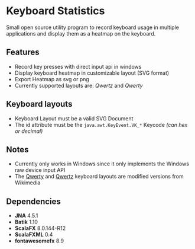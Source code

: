 Keyboard Statistics
===================
Small open source utility program to record keyboard usage in multiple applications and display them
as a heatmap on the keyboard.

## Features
* Record key presses with direct input api in windows
* Display keyboard heatmap in customizable layout (SVG format)
* Export Heatmap as svg or png
* Currently supported layouts are: *Qwertz* and *Qwerty*

## Keyboard layouts
* Keyboard Layout must be a valid SVG Document
* The id attribute must be the `java.awt.KeyEvent.VK_*` Keycode *(can hex or decimal)*

## Notes
* Currently only works in Windows since it only implements the Windows raw device input API
* The [Qwerty](https://commons.wikimedia.org/wiki/File:Qwerty.svg) and [Qwertz](https://commons.wikimedia.org/wiki/File:Qwertz_de.svg) 
keyboard layouts are modified versions from Wikimedia 

## Dependencies
* **JNA** 4.5.1 
* **Batik** 1.10
* **ScalaFX** 8.0.144-R12
* **ScalaFXML** 0.4
* **fontawesomefx** 8.9

